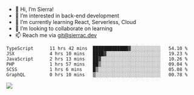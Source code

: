 - 👋 Hi, I’m Sierra!
- 👀 I’m interested in back-end development
- 🌱 I’m currently learning React, Serverless, Cloud
- 💞️ I’m looking to collaborate on learning
- 📫 Reach me via git@sierrac.dev

<!--START_SECTION:waka-->

```text
TypeScript      11 hrs 42 mins  █████████████▓░░░░░░░░░░░   54.10 %
JSX             4 hrs 10 mins   ████▓░░░░░░░░░░░░░░░░░░░░   19.23 %
JavaScript      2 hrs 13 mins   ██▓░░░░░░░░░░░░░░░░░░░░░░   10.26 %
PHP             1 hrs 57 mins   ██▒░░░░░░░░░░░░░░░░░░░░░░   09.04 %
SCSS            1 hrs 6 mins    █▒░░░░░░░░░░░░░░░░░░░░░░░   05.08 %
GraphQL         0 hrs 10 mins   ▒░░░░░░░░░░░░░░░░░░░░░░░░   00.78 %
```

<!--END_SECTION:waka-->


![](https://hit.yhype.me/github/profile?user_id=7351311)
